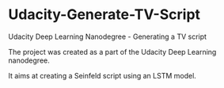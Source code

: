 # Udacity-Generate-TV-Script
Udacity Deep Learning Nanodegree - Generating a TV script

The project was created as a part of the Udacity Deep Learning nanodegree.

It aims at creating a Seinfeld script using an LSTM model.
